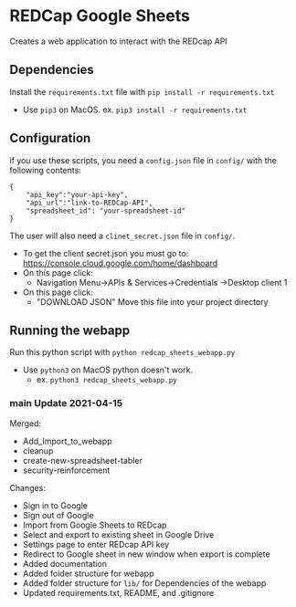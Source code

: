 # REDCap Google Sheets
Creates a web application to interact with the REDcap API

## Dependencies
Install the `requirements.txt` file with `pip install -r requirements.txt`
* Use `pip3` on MacOS. ex. `pip3 install -r requirements.txt`

## Configuration
if you use these scripts, you need a `config.json` file in `config/` with the following contents:

```
{
	"api_key":"your-api-key",
	"api_url":"link-to-REDCap-API",
	"spreadsheet_id": "your-spreadsheet-id"
}
```
The user will also need a `clinet_secret.json` file in `config/`.
* To get the client secret.json you must go to: https://console.cloud.google.com/home/dashboard
* On this page click:
	* Navigation Menu->APIs & Services->Credentials ->Desktop client 1
* On this page click:
	* "DOWNLOAD JSON"
Move this file into your project directory


## Running the webapp
Run this python script with `python redcap_sheets_webapp.py`
* Use `python3` on MacOS python doesn't work.
	* ex. `python3 redcap_sheets_webapp.py`

### main Update 2021-04-15
Merged:
* Add_Import_to_webapp
* cleanup
* create-new-spreadsheet-tabler
* security-reinforcement

Changes:
* Sign in to Google
* Sign out of Google
* Import from Google Sheets to REDcap
* Select and export to existing sheet in Google Drive
* Settings page to enter REDcap API key
* Redirect to Google sheet in new window when export is complete
* Added documentation
* Added folder structure for webapp
* Added folder structure for `lib/` for Dependencies of the webapp
* Updated requirements.txt, README, and .gitignore
